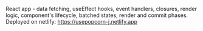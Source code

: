 React app - data fetching, useEffect hooks, event handlers, closures, render logic, component's lifecycle, batched states, render and commit phases.
Deployed on netlify: https://usepopcorn-j.netlify.app
